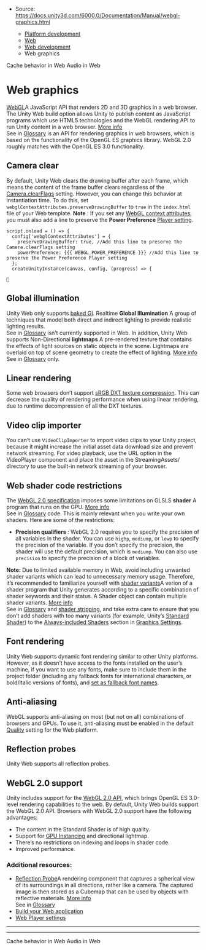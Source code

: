 * Source: https://docs.unity3d.com/6000.0/Documentation/Manual/webgl-graphics.html

  * [Platform development ](https://docs.unity3d.com/6000.0/Documentation/Manual/PlatformSpecific.html)
  * [Web](https://docs.unity3d.com/6000.0/Documentation/Manual/webgl.html)
  * [Web development](https://docs.unity3d.com/6000.0/Documentation/Manual/webgl-develop.html)
  * Web graphics


[](https://docs.unity3d.com/6000.0/Documentation/Manual/webgl-caching.html)
Cache behavior in Web
[](https://docs.unity3d.com/6000.0/Documentation/Manual/webgl-audio.html)
Audio in Web
# Web graphics
[WebGL](https://www.khronos.org/webgl/)A JavaScript API that renders 2D and 3D graphics in a web browser. The Unity Web build option allows Unity to publish content as JavaScript programs which use HTML5 technologies and the WebGL rendering API to run Unity content in a web browser. [More info](https://docs.unity3d.com/6000.0/Documentation/Manual/webgl.html)  
See in [Glossary](https://docs.unity3d.com/6000.0/Documentation/Manual/Glossary.html#WebGL) is an API for rendering graphics in web browsers, which is based on the functionality of the OpenGL ES graphics library. WebGL 2.0 roughly matches with the OpenGL ES 3.0 functionality.
## Camera clear
By default, Unity Web clears the drawing buffer after each frame, which means the content of the frame buffer clears regardless of the [Camera.clearFlags](https://docs.unity3d.com/ScriptReference/Camera-clearFlags.html) setting. However, you can change this behavior at instantiation time. To do this, set `webglContextAttributes.preserveDrawingBuffer` to `true` in the `index.html` file of your Web template.
**Note** : If you set any [WebGL context attributes](https://developer.mozilla.org/en-US/docs/Web/API/WebGLRenderingContext/getContextAttributes), you must also add a line to preserve the **Power Preference** [Player setting](https://docs.unity3d.com/6000.0/Documentation/Manual/class-PlayerSettingsWebGL.html#Publishing).
```
script.onload = () => {
  config['webglContextAttributes'] = {
    preserveDrawingBuffer: true, //Add this line to preserve the Camera.clearFlags setting
    powerPreference: {{{ WEBGL_POWER_PREFERENCE }}} //Add this line to preserve the Power Preference Player setting
  };
  createUnityInstance(canvas, config, (progress) => {


```

## Global illumination
Unity Web only supports [baked GI](https://docs.unity3d.com/6000.0/Documentation/Manual/LightingInUnity.html#globalIllumination). Realtime **Global Illumination** A group of techniques that model both direct and indirect lighting to provide realistic lighting results.  
See in [Glossary](https://docs.unity3d.com/6000.0/Documentation/Manual/Glossary.html#globalillumination) isn’t currently supported in Web. In addition, Unity Web supports Non-Directional **lightmaps** A pre-rendered texture that contains the effects of light sources on static objects in the scene. Lightmaps are overlaid on top of scene geometry to create the effect of lighting. [More info](https://docs.unity3d.com/6000.0/Documentation/Manual/Lightmapping.html)  
See in [Glossary](https://docs.unity3d.com/6000.0/Documentation/Manual/Glossary.html#Lightmap) only.
## Linear rendering
Some web browsers don’t support [sRGB DXT texture compression](https://docs.unity3d.com/6000.0/Documentation/Manual/class-TextureImporterOverride). This can decrease the quality of rendering performance when using linear rendering, due to runtime decompression of all the DXT textures.
## Video clip importer
You can’t use `VideoClipImporter` to import video clips to your Unity project, because it might increase the initial asset data download size and prevent network streaming. For video playback, use the URL option in the VideoPlayer component and place the asset in the StreamingAssets/ directory to use the built-in network streaming of your browser.
## Web shader code restrictions
The [WebGL 2.0 specification](https://www.khronos.org/registry/webgl/specs/2.0/) imposes some limitations on GLSLS **shader** A program that runs on the GPU. [More info](https://docs.unity3d.com/6000.0/Documentation/Manual/Shaders.html)  
See in [Glossary](https://docs.unity3d.com/6000.0/Documentation/Manual/Glossary.html#Shader) code. This is mainly relevant when you write your own shaders. Here are some of the restrictions:
  * **Precision qualifiers** : WebGL 2.0 requires you to specify the precision of all variables in the shader. You can use `highp`, `mediump`, or `lowp` to specify the precision of the variable. If you don’t specify the precision, the shader will use the default precision, which is `mediump`. You can also use `precision` to specify the precision of a block of variables.


**Note:** Due to limited available memory in Web, avoid including unwanted shader variants which can lead to unnecessary memory usage. Therefore, it’s recommended to familiarize yourself with [shader variants](https://docs.unity3d.com/6000.0/Documentation/Manual/shader-variants.html)A verion of a shader program that Unity generates according to a specific combination of shader keywords and their status. A Shader object can contain multiple shader variants. [More info](https://docs.unity3d.com/6000.0/Documentation/Manual/shader-variants.html)  
See in [Glossary](https://docs.unity3d.com/6000.0/Documentation/Manual/Glossary.html#Shadervariant) and [shader stripping](https://docs.unity3d.com/6000.0/Documentation/Manual/shader-variant-stripping.html), and take extra care to ensure that you don’t add shaders with too many variants (for example, Unity’s [Standard Shader](https://docs.unity3d.com/6000.0/Documentation/Manual/shader-StandardShader.html)) to the [Always-included Shaders](https://docs.unity3d.com/6000.0/Documentation/Manual/class-GraphicsSettings.html#Always) section in [Graphics Settings](https://docs.unity3d.com/6000.0/Documentation/Manual/class-GraphicsSettings.html).
## Font rendering
Unity Web supports dynamic font rendering similar to other Unity platforms. However, as it doesn’t have access to the fonts installed on the user’s machine, if you want to use any fonts, make sure to include them in the project folder (including any fallback fonts for international characters, or bold/italic versions of fonts), and [set as fallback font names](https://docs.unity3d.com/6000.0/Documentation/Manual/UIE-fallback-font.html).
## Anti-aliasing
WebGL supports anti-aliasing on most (but not on all) combinations of browsers and GPUs. To use it, anti-aliasing must be enabled in the default [Quality](https://docs.unity3d.com/6000.0/Documentation/Manual/class-QualitySettings.html) setting for the Web platform.
## Reflection probes
Unity Web supports all reflection probes.
## WebGL 2.0 support
Unity includes support for the [WebGL 2.0 API](https://www.khronos.org/registry/webgl/specs/latest/2.0/), which brings OpenGL ES 3.0-level rendering capabilities to the web. By default, Unity Web builds support the WebGL 2.0 API.
Browsers with WebGL 2.0 support have the following advantages:
  * The content in the Standard Shader is of high quality.
  * Support for [GPU Instancing](https://docs.unity3d.com/6000.0/Documentation/Manual/GPUInstancing.html) and directional lightmap.
  * There’s no restrictions on indexing and loops in shader code.
  * Improved performance.


### Additional resources:
  * [Reflection Probe](https://docs.unity3d.com/6000.0/Documentation/Manual/class-ReflectionProbe.html)A rendering component that captures a spherical view of its surroundings in all directions, rather like a camera. The captured image is then stored as a Cubemap that can be used by objects with reflective materials. [More info](https://docs.unity3d.com/6000.0/Documentation/Manual/class-ReflectionProbe.html)  
See in [Glossary](https://docs.unity3d.com/6000.0/Documentation/Manual/Glossary.html#ReflectionProbe)
  * [Build your Web application](https://docs.unity3d.com/6000.0/Documentation/Manual/webgl-building.html)
  * [Web Player settings](https://docs.unity3d.com/6000.0/Documentation/Manual/class-PlayerSettingsWebGL.html)


* * *
* * *
[](https://docs.unity3d.com/6000.0/Documentation/Manual/webgl-caching.html)
Cache behavior in Web
[](https://docs.unity3d.com/6000.0/Documentation/Manual/webgl-audio.html)
Audio in Web
